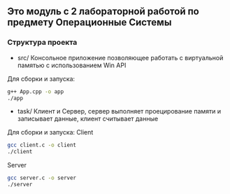 ## Это модуль с 2 лабораторной работой по предмету Операционные Системы
### Структура проекта
- src/ 
Консольное приложение позволяющее работать с виртуальной памятью с использованием Win API

Для сборки и запуска:

```bash
g++ App.cpp -o app
./app
```

- task/
Клиент и Сервер, сервер выполняет проецирование памяти и записывает данные, клиент считывает данные

Для сборки и запуска:
Client

```bash
gcc client.c -o client
./client
```

Server
```bash
gcc server.c -o server
./server
```